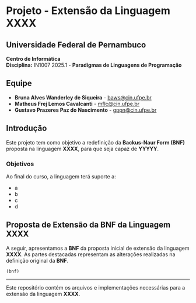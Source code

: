 # Projeto - Extensão da Linguagem XXXX

## Universidade Federal de Pernambuco  
**Centro de Informática**  
**Disciplina:** IN1007 2025.1 - **Paradigmas de Linguagens de Programação**  

## Equipe
- **Bruna Alves Wanderley de Siqueira** - [baws@cin.ufpe.br](mailto:baws@cin.ufpe.br)  
- **Matheus Frej Lemos Cavalcanti** - [mflc@cin.ufpe.br](mailto:mflc@cin.ufpe.br)  
- **Gustavo Prazeres Paz do Nascimento** - [gppn@cin.ufpe.br](mailto:gppn@cin.ufpe.br)  

## Introdução
Este projeto tem como objetivo a redefinição da **Backus-Naur Form (BNF)** proposta na linguagem **XXXX**, para que seja capaz de **YYYYY**.

### Objetivos
Ao final do curso, a linguagem terá suporte a:
-  a
-  b
-  c
-  d

## Proposta de Extensão da BNF da Linguagem XXXX
A seguir, apresentamos a **BNF** da proposta inicial de extensão da linguagem **XXXX**. As partes destacadas representam as alterações realizadas na definição original da **BNF**.

```
(bnf)
```

---

Este repositório contém os arquivos e implementações necessárias para a extensão da linguagem **XXXX**.

